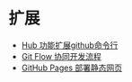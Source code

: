 # 扩展

* [Hub 功能扩展github命令行](/git/02-extend/hub/README.md)
* [Git Flow 协同开发流程](/git/02-extend/gitflow/README.md)
* [GitHub Pages 部署静态网页](/git/02-extend/gitflow/README.md)

